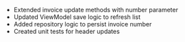- Extended invoice update methods with number parameter
- Updated ViewModel save logic to refresh list
- Added repository logic to persist invoice number
- Created unit tests for header updates
